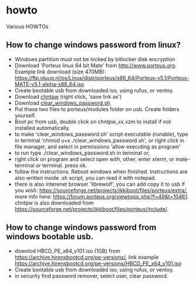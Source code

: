 # howto
Various HOWTOs

## How to change windows password from linux?
- Windows partition must not be locked by bitlocker disk encryption
- Download 'Porteus linux 64 bit Mate' from http://www.porteus.org. Example link download (size 470MB): https://ftp.nluug.nl/os/Linux/distr/porteus/x86_64/Porteus-v5.1/Porteus-MATE-v5.1-alpha-x86_64.iso
- Create bootable usb from downloaded iso, using rufus, or ventoy.
- Download [chntpw](https://github.com/dbojan/howto/raw/refs/heads/main/chntpw-140201.x86_64.xzm) (right click, 'save link as')
- Download [clear_windows_password.sh](https://github.com/dbojan/howto/raw/refs/heads/main/clear_windows_password.sh).
- Put these two files to porteus/modules folder on usb. Create folders yourself.
- Boot pc from usb, double click on chntpw_xx.xzm to install if not installed automatically.
- to make 'clear_windows_password.sh' script executable (runable), type in terminal 'chmod u+x ./clear_windows_password.sh', or right click in file manager, and select in permissions 'allow executing as program'
- to run type ./clear_windows_password.sh in terminal or,
- right click on program and select open with, other, enter xterm, or mate-terminal or terminal. press ok.
- follow the instructions. Reboot windows when finished. Instructions are also written inside .sh script, you can read it with notepad.
- there is also interenet browser 'librewolf', you can add copy it to usb if you wish: https://sourceforge.net/projects/ikkiboot/files/porteus/extra/, more info here: https://forum.porteus.org/viewtopic.php?f=49&t=10461. chntpw is also downloaded from https://sourceforge.net/projects/ikkiboot/files/porteus/include/.

## How to change windows password from windows bootable usb.
- downlod HBCD_PE_x64_v101.iso (1GB) from https://archive.hirensbootcd.org/pe-versions/, link example https://archive.hirensbootcd.org/pe-versions/HBCD_PE_x64_v101.iso
- Create bootable usb from downloaded iso, using rufus, or ventoy.
- in security find password remover, select user, clear password.

